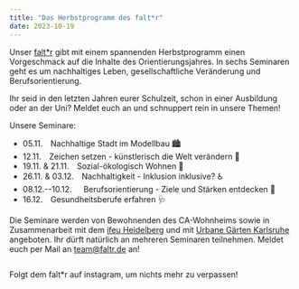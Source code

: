 ```yaml
---
title: "Das Herbstprogramm des falt*r"
date: 2023-10-19
---
```


Unser <a href="https://faltr.de/home">falt\*r</a> gibt mit einem spannenden Herbstprogramm einen Vorgeschmack auf die Inhalte des Orientierungsjahres.
In sechs Seminaren geht es um nachhaltiges Leben, gesellschaftliche Veränderung und Berufsorientierung.

Ihr seid in den letzten Jahren eurer Schulzeit, schon in einer Ausbildung oder an der Uni?
Meldet euch an und schnuppert rein in unsere Themen!

Unsere Seminare:
* 05.11.&emsp;Nachhaltige Stadt im Modellbau 🏙️
* 12.11.&emsp;Zeichen setzen - künstlerisch die Welt verändern 🎨
* 19.11. & 21.11.&emsp;Sozial-ökologisch Wohnen 🏡
* 26.11. & 03.12.&emsp;Nachhaltigkeit - Inklusion inklusive? ♿
* 08.12.--10.12.&emsp;&ensp;Berufsorientierung - Ziele und Stärken entdecken 🧭
* 16.12.&emsp;Gesundheitsberufe erfahren 🩺

Die Seminare werden von Bewohnenden des CA-Wohnheims sowie in Zusammenarbeit mit dem <a href="https://www.ifeu.de/">ifeu Heidelberg</a>
und mit <a href="https://urbanegaerten.org/">Urbane Gärten Karlsruhe</a> angeboten.
Ihr dürft natürlich an mehreren Seminaren teilnehmen. Meldet euch per Mail an team@faltr.de an!

<div class="columns">
    <div class="column">
         <img alt="" src="/aktuelles/Flyer-Herbstprogramm_2023-001.png">
    </div>
    <div class="column">
         <img alt="" src="/aktuelles/Flyer-Herbstprogramm_2023-002.png">
    </div>
</div>

<a href="https://www.instagram.com/faltr_orientierungsjahr_im_ca/"><span class="icon"><i class="icon-instagram"></i></span></a> Folgt dem falt\*r auf instagram, um nichts mehr zu verpassen!

